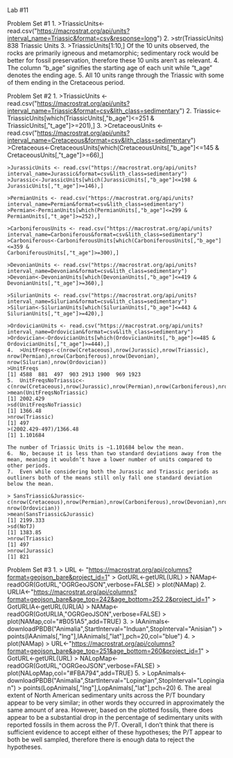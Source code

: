 Lab #11 

Problem Set #1
	1.	>TriassicUnits<-read.csv("https://macrostrat.org/api/units?interval_name=Triassic&format=csv&response=long")
	2.	>str(TriassicUnits)
	838 Triassic Units
	3.	>TriassicUnits[1:10,]
	Of the 10 units observed, the rocks are primarily igneous and metamorphic; sedimentary rock would be 
	better for fossil preservation, therefore these 10 units aren’t as relevant. 
	4.	The column “b_age” signifies the starting age of each unit while “t_age” denotes the ending age.
	5.	All 10 units range through the Triassic with some of them ending in the Cretaceous period. 

Problem Set #2
	1.	>TriassicUnits <- read.csv("https://macrostrat.org/api/units?interval_name=Triassic&format=csv&lith_class=sedimentary")
	2.	Triassic<-TriassicUnits[which(TriassicUnits[,"b_age"]<=251 & TriassicUnits[,"t_age"]>=201),]
	3.	>CretaceousUnits <- read.csv("https://macrostrat.org/api/units?interval_name=Cretaceous&format=csv&lith_class=sedimentary")
	>Cretaceous<-CretaceousUnits[which(CretaceousUnits[,"b_age"]<=145 & 
	CretaceousUnits[,"t_age"]>=66),]

	>JurassicUnits <- read.csv("https://macrostrat.org/api/units?	
	interval_name=Jurassic&format=csv&lith_class=sedimentary")
	>Jurassic<-JurassicUnits[which(JurassicUnits[,"b_age"]<=198 & 
	JurassicUnits[,"t_age"]>=146),]

	>PermianUnits <- read.csv("https://macrostrat.org/api/units?
	interval_name=Permian&format=csv&lith_class=sedimentary")
	>Permian<-PermianUnits[which(PermianUnits[,"b_age"]<=299 & 
	PermianUnits[,"t_age"]>=252),]

	>CarboniferousUnits <- read.csv("https://macrostrat.org/api/units?
	interval_name=Carboniferous&format=csv&lith_class=sedimentary")
	>Carboniferous<-CarboniferousUnits[which(CarboniferousUnits[,"b_age"]<=359 & 
	CarboniferousUnits[,"t_age"]>=300),]

	>DevonianUnits <- read.csv("https://macrostrat.org/api/units?
	interval_name=Devonian&format=csv&lith_class=sedimentary")
	>Devonian<-DevonianUnits[which(DevonianUnits[,"b_age"]<=419 & 
	DevonianUnits[,"t_age"]>=360),]

	>SilurianUnits <- read.csv("https://macrostrat.org/api/units?
	interval_name=Silurian&format=csv&lith_class=sedimentary")
	>Silurian<-SilurianUnits[which(SilurianUnits[,"b_age"]<=443 & SilurianUnits[,"t_age"]>=420),]

	>OrdovicianUnits <- read.csv("https://macrostrat.org/api/units?
	interval_name=Ordovician&format=csv&lith_class=sedimentary")
	>Ordovician<-OrdovicianUnits[which(OrdovicianUnits[,"b_age"]<=485 & 
	OrdovicianUnits[,"t_age"]>=444),]
	4.	>UnitFreqs<-c(nrow(Cretaceous),nrow(Jurassic),nrow(Triassic), nrow(Permian),nrow(Carboniferous),nrow(Devonian), nrow(Silurian),nrow(Ordovician))
	>UnitFreqs
	[1] 4588  881  497  903 2913 1900  969 1923
	5.	UnitFreqsNoTriassic<-c(nrow(Cretaceous),nrow(Jurassic),nrow(Permian),nrow(Carboniferous),nrow(Devonian),nrow(Silurian),nrow(Ordovician))
	>mean(UnitFreqsNoTriassic)
	[1] 2002.429
	>sd(UnitFreqsNoTriassic)
	[1] 1366.48
	>nrow(Triassic)
	[1] 497
	>(2002.429-497)/1366.48
	[1] 1.101684

	The number of Triassic Units is ~1.101684 below the mean. 
	6.	No, because it is less than two standard deviations away from the mean, meaning it wouldn’t have a lower number of units compared to other periods.
	7.	Even while considering both the Jurassic and Triassic periods as outliners both of the means still only fall one standard deviation below the mean.

	> SansTriassic&Jurassic<-
	c(nrow(Cretaceous),nrow(Permian),nrow(Carboniferous),nrow(Devonian),nrow(Silurian),
	nrow(Ordovician))
	>mean(SansTriassic&Jurassic)
	[1] 2199.333
	>sd(NoTJ)
	[1] 1383.85
	>nrow(Triassic)
	[1] 497
	>nrow(Jurassic)
	[1] 821

Problem Set #3
	1.	> URL <- "https://macrostrat.org/api/columns?format=geojson_bare&project_id=1"
	> GotURL<-getURL(URL)
	> NAMap<-readOGR(GotURL,"OGRGeoJSON",verbose=FALSE)
	> plot(NAMap)
	2.	URLIA<-"https://macrostrat.org/api/columns?format=geojson_bare&age_top=242&age_bottom=252.2&project_id=1"
	> GotURLIA<-getURL(URLIA)
	> NAMap<-readOGR(GotURLIA,"OGRGeoJSON",verbose=FALSE)
	> plot(NAMap,col="#B051A5",add=TRUE)
	3.	> IAAnimals<-downloadPBDB("Animalia",StartInterval="Induan",StopInterval="Anisian")
	> points(IAAnimals[,"lng"],IAAnimals[,"lat"],pch=20,col="blue")
	4.	> plot(NAMap)
		> URL<-"https://macrostrat.org/api/columns?format=geojson_bare&age_top=251&age_bottom=260&project_id=1"
		> GotURL<-getURL(URL)
		> NALopMap<-readOGR(GotURL,"OGRGeoJSON",verbose=FALSE)
		> plot(NALopMap,col="#FBA794",add=TRUE)
	5.	> LopAnimals<-downloadPBDB("Animalia",StartInterval="Lopingian",StopInterval="Lopingian")
		> points(LopAnimals[,"lng"],LopAnimals[,"lat"],pch=20)
	6.	The areal extent of North American sedimentary units across the P/T boundary appear to be very similar; in other words they occurred in approximately the same amount of area.  However, based on the plotted fossils, there does appear to be a substantial drop in the percentage of sedimentary units with reported fossils in them across the P/T.  Overall, I don’t think that there is sufficient evidence to accept either of these hypotheses; the P/T appear to both be well sampled, therefore there is enough data to reject the hypotheses. 



